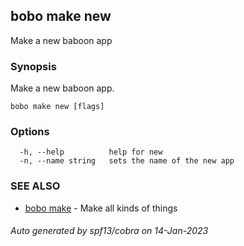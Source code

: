 ## bobo make new

Make a new baboon app

### Synopsis

Make a new baboon app.

```
bobo make new [flags]
```

### Options

```
  -h, --help          help for new
  -n, --name string   sets the name of the new app
```

### SEE ALSO

* [bobo make](bobo_make.md)	 - Make all kinds of things

###### Auto generated by spf13/cobra on 14-Jan-2023
